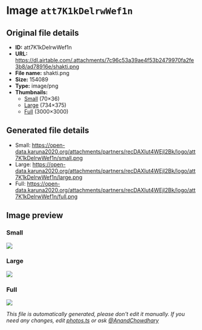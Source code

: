 # Image `att7K1kDelrwWef1n`

## Original file details

- **ID:** att7K1kDelrwWef1n
- **URL:** https://dl.airtable.com/.attachments/7c96c53a39ae4f53b2479970fa2fe3b8/ad78916e/shakti.png
- **File name:** shakti.png
- **Size:** 154089
- **Type:** image/png
- **Thumbnails:**
  - [Small](https://dl.airtable.com/.attachmentThumbnails/41eefc695e9bda033edc77253b7a4be0/7b42de8a) (70×36)
  - [Large](https://dl.airtable.com/.attachmentThumbnails/4f614a69a67470a23329bed286712be7/5415ec5e) (734×375)
  - [Full](https://dl.airtable.com/.attachmentThumbnails/8854dbedfa02f04824546d27b5b9aa51/cd6702b3) (3000×3000)

## Generated file details

- Small: https://open-data.karuna2020.org/attachments/partners/recDAXlut4WEjl2Bk/logo/att7K1kDelrwWef1n/small.png
- Large: https://open-data.karuna2020.org/attachments/partners/recDAXlut4WEjl2Bk/logo/att7K1kDelrwWef1n/large.png
- Full: https://open-data.karuna2020.org/attachments/partners/recDAXlut4WEjl2Bk/logo/att7K1kDelrwWef1n/full.png

## Image preview

### Small

![](https://open-data.karuna2020.org/attachments/partners/recDAXlut4WEjl2Bk/logo/att7K1kDelrwWef1n/small.png)

### Large

![](https://open-data.karuna2020.org/attachments/partners/recDAXlut4WEjl2Bk/logo/att7K1kDelrwWef1n/large.png)

### Full

![](https://open-data.karuna2020.org/attachments/partners/recDAXlut4WEjl2Bk/logo/att7K1kDelrwWef1n/full.png)

_This file is automatically generated, please don't edit it manually. If you need any changes, edit [photos.ts](/photos.ts) or ask [@AnandChowdhary](https://github.com/AnandChowdhary)_
